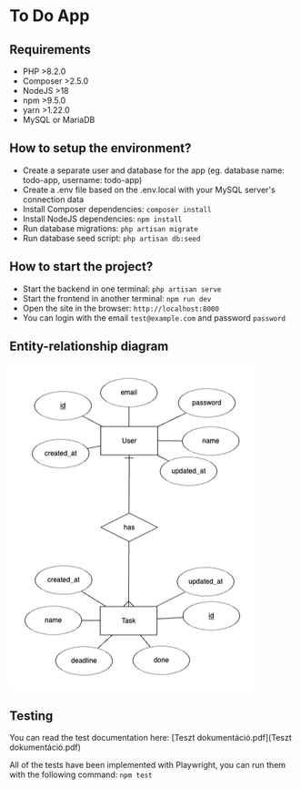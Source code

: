 # To Do App

## Requirements

-   PHP >8.2.0
-   Composer >2.5.0
-   NodeJS >18
-   npm >9.5.0
-   yarn >1.22.0
-   MySQL or MariaDB

## How to setup the environment?

-   Create a separate user and database for the app (eg. database name: todo-app, username: todo-app)
-   Create a .env file based on the .env.local with your MySQL server's connection data
-   Install Composer dependencies: `composer install`
-   Install NodeJS dependencies: `npm install`
-   Run database migrations: `php artisan migrate`
-   Run database seed script: `php artisan db:seed`

## How to start the project?

-   Start the backend in one terminal: `php artisan serve`
-   Start the frontend in another terminal: `npm run dev`
-   Open the site in the browser: `http://localhost:8000`
-   You can login with the email `test@example.com` and password `password`

## Entity-relationship diagram

![Entity-relationship diagram](erd.png)

## Testing

You can read the test documentation here: [Teszt dokumentáció.pdf](Teszt dokumentáció.pdf)

All of the tests have been implemented with Playwright, you can run them with the following command: `npm test`

